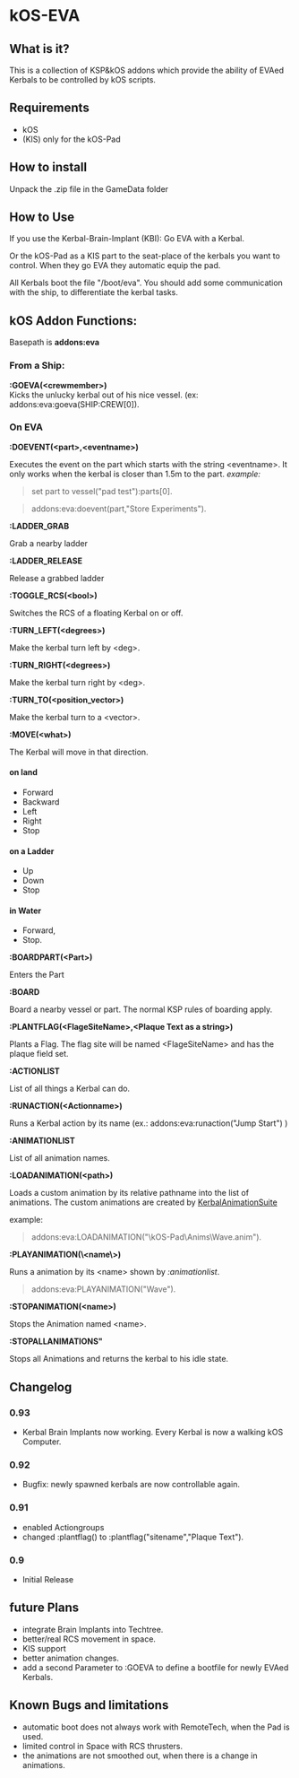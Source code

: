 # kOS-EVA

## What is it?
This is a collection of KSP&kOS addons which provide the ability of EVAed Kerbals to be controlled by kOS scripts.

## Requirements

* kOS
* (KIS) only for the kOS-Pad

## How to install

Unpack the .zip file in the GameData folder

## How to Use
If you use the Kerbal-Brain-Implant (KBI): Go EVA with a Kerbal.

Or the kOS-Pad as a KIS part to the seat-place of the kerbals you want to control. When they go EVA they automatic equip the pad.

All Kerbals boot the file "/boot/eva". You should add some communication with the ship, to differentiate the kerbal tasks.

## kOS Addon Functions:
 
Basepath is **addons:eva**  
 
### From a Ship:

**:GOEVA(\<crewmember\>)**  
Kicks the unlucky kerbal out of his nice vessel. (ex: addons:eva:goeva(SHIP:CREW[0]).

### On EVA

**:DOEVENT(\<part\>,\<eventname\>)**  

Executes the event on the part which starts with the string \<eventname\>. It only works when the kerbal is closer than 1.5m to the part. 
*example:* 
>set part to vessel("pad test"):parts[0].  

>addons:eva:doevent(part,"Store Experiments").
 
**:LADDER_GRAB**

Grab a nearby ladder



**:LADDER_RELEASE**

Release a grabbed ladder

**:TOGGLE_RCS(\<bool\>)**

Switches the RCS of a floating Kerbal on or off. 

**:TURN_LEFT(\<degrees\>)** 

Make the kerbal turn left by \<deg\>.



**:TURN_RIGHT(\<degrees\>)**

Make the kerbal turn right by \<deg\>.
 
 
 
**:TURN_TO(\<position_vector\>)** 

Make the kerbal turn to a \<vector\>.



**:MOVE(\<what\>)**

The Kerbal will move in that direction.

#### on land ####
* Forward
* Backward
* Left
* Right
* Stop


#### on a Ladder ####
* Up
* Down
* Stop


#### in Water ####
* Forward,
* Stop.


**:BOARDPART(\<Part\>)** 

Enters the Part


**:BOARD**

Board a nearby vessel or part. The normal KSP rules of boarding apply.


**:PLANTFLAG(\<FlageSiteName\>,\<Plaque Text as a string\>)** 

Plants a Flag. The flag site will be named \<FlageSiteName\> and has the plaque field set.


**:ACTIONLIST** 

List of all things a Kerbal can do.


**:RUNACTION(\<Actionname\>)** 

Runs a Kerbal action by its name (ex.: addons:eva:runaction("Jump Start") )


**:ANIMATIONLIST**

List of all animation names.


**:LOADANIMATION(\<path\>)**

Loads a custom animation by its relative pathname into the list of animations. The custom animations are created by [KerbalAnimationSuite](http://forum.kerbalspaceprogram.com/index.php?/topic/117663-113-kerbal-animation-suite/ ) 

example: 

> addons:eva:LOADANIMATION("\kOS-Pad\Anims\Wave.anim").


**:PLAYANIMATION(\\<name\\>)** 

Runs a animation by its \<name\> shown by *:animationlist*.

> addons:eva:PLAYANIMATION("Wave").


**:STOPANIMATION(\<name\>)** 

Stops the Animation named \<name\>.

 
**:STOPALLANIMATIONS"** 

Stops all Animations and returns the kerbal to his idle state.


## Changelog
### 0.93
* Kerbal Brain Implants now working. Every Kerbal is now a walking kOS Computer. 

### 0.92
* Bugfix: newly spawned kerbals are now controllable again.

### 0.91 
* enabled Actiongroups 
* changed :plantflag() to :plantflag("sitename","Plaque Text").

### 0.9
* Initial Release

## future Plans

* integrate Brain Implants into Techtree.
* better/real RCS movement in space. 
* KIS support
* better animation changes.
* add a second Parameter to :GOEVA to define a bootfile for newly EVAed Kerbals.



## Known Bugs and limitations

* automatic boot does not always work with RemoteTech, when the Pad is used.
* limited control in Space with RCS thrusters.
* the animations are not smoothed out, when there is a change in animations.


